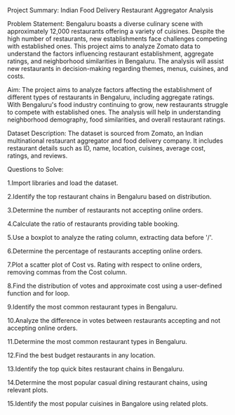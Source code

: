 Project Summary: Indian Food Delivery Restaurant Aggregator Analysis

Problem Statement:
Bengaluru boasts a diverse culinary scene with approximately 12,000 restaurants offering a variety of cuisines. Despite the high number of restaurants, new establishments face challenges competing with established ones. This project aims to analyze Zomato data to understand the factors influencing restaurant establishment, aggregate ratings, and neighborhood similarities in Bengaluru. The analysis will assist new restaurants in decision-making regarding themes, menus, cuisines, and costs.

Aim:
The project aims to analyze factors affecting the establishment of different types of restaurants in Bengaluru, including aggregate ratings. With Bengaluru's food industry continuing to grow, new restaurants struggle to compete with established ones. The analysis will help in understanding neighborhood demography, food similarities, and overall restaurant ratings.

Dataset Description:
The dataset is sourced from Zomato, an Indian multinational restaurant aggregator and food delivery company. It includes restaurant details such as ID, name, location, cuisines, average cost, ratings, and reviews.

Questions to Solve:

1.Import libraries and load the dataset.

2.Identify the top restaurant chains in Bengaluru based on distribution.

3.Determine the number of restaurants not accepting online orders.

4.Calculate the ratio of restaurants providing table booking.

5.Use a boxplot to analyze the rating column, extracting data before '/'.

6.Determine the percentage of restaurants accepting online orders.

7.Plot a scatter plot of Cost vs. Rating with respect to online orders, removing commas from the Cost column.

8.Find the distribution of votes and approximate cost using a user-defined function and for loop.

9.Identify the most common restaurant types in Bengaluru.

10.Analyze the difference in votes between restaurants accepting and not accepting online orders.

11.Determine the most common restaurant types in Bengaluru.

12.Find the best budget restaurants in any location.

13.Identify the top quick bites restaurant chains in Bengaluru.

14.Determine the most popular casual dining restaurant chains, using relevant plots.

15.Identify the most popular cuisines in Bangalore using related plots.
